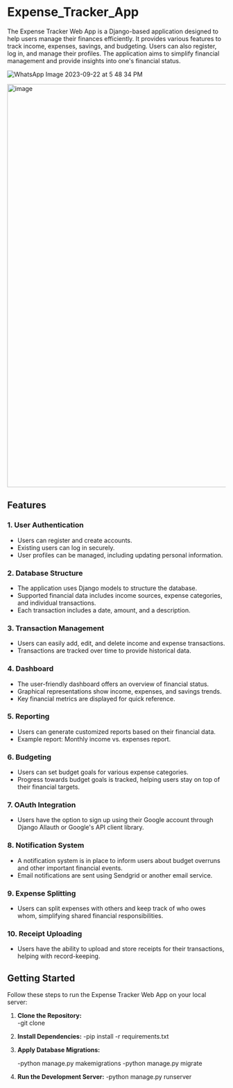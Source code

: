 # Expense_Tracker_App

The Expense Tracker Web App is a Django-based application designed to help users manage their finances efficiently. It provides various features to track income, expenses, savings, and budgeting. Users can also register, log in, and manage their profiles. The application aims to simplify financial management and provide insights into one's financial status.

![WhatsApp Image 2023-09-22 at 5 48 34 PM](https://github.com/Rahul-2202/Expense_Tracker_App/assets/80082925/c79aefa1-eb11-44e7-8d3f-a36abce9c58d)


<img width="929" alt="image" src="https://github.com/Rahul-2202/Expense_Tracker_App/assets/80082925/5ec3eec9-6d04-42d7-b060-1a84e9082236">

## Features

### 1. User Authentication

- Users can register and create accounts.
- Existing users can log in securely.
- User profiles can be managed, including updating personal information.

### 2. Database Structure

- The application uses Django models to structure the database.
- Supported financial data includes income sources, expense categories, and individual transactions.
- Each transaction includes a date, amount, and a description.

### 3. Transaction Management

- Users can easily add, edit, and delete income and expense transactions.
- Transactions are tracked over time to provide historical data.

### 4. Dashboard

- The user-friendly dashboard offers an overview of financial status.
- Graphical representations show income, expenses, and savings trends.
- Key financial metrics are displayed for quick reference.

### 5. Reporting

- Users can generate customized reports based on their financial data.
- Example report: Monthly income vs. expenses report.

### 6. Budgeting

- Users can set budget goals for various expense categories.
- Progress towards budget goals is tracked, helping users stay on top of their financial targets.

### 7. OAuth Integration

- Users have the option to sign up using their Google account through Django Allauth or Google's API client library.

### 8. Notification System

- A notification system is in place to inform users about budget overruns and other important financial events.
- Email notifications are sent using Sendgrid or another email service.

### 9. Expense Splitting

- Users can split expenses with others and keep track of who owes whom, simplifying shared financial responsibilities.

### 10. Receipt Uploading

- Users have the ability to upload and store receipts for their transactions, helping with record-keeping.

## Getting Started

Follow these steps to run the Expense Tracker Web App on your local server:

1. **Clone the Repository:**   
   -git clone <repository-url>

2. **Install Dependencies:**
   -pip install -r requirements.txt

3. **Apply Database Migrations:**

   -python manage.py makemigrations
   -python manage.py migrate

4. **Run the Development Server:**
   -python manage.py runserver


